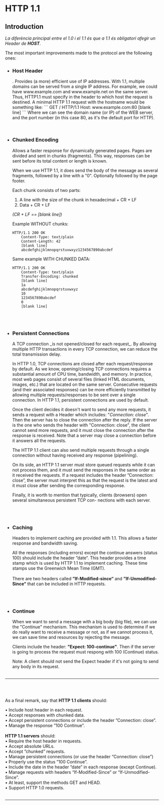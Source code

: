 # HTTP 1.1

<h2>Introduction</h2>

*La diferència principal entre el 1.0 i el 1.1 és que a 1.1 és obligatori afegir un Header de **HOST**.*

The most important improvements made to the protocol are the following ones:

- <h3>Host Header</h3>. Provides (a more) efficient use of IP addresses. With 1.1, multiple domains can be served from a single IP address.
    For example, we could have www.example.com and www.example.net on the same server. Thus, HTTP1.1 must specify in the header to which host the request is destined. A minimal HTTP 1.1 request with the hostname would be something like:
    ```
    GET / HTTP/1.1
    Host: www.example.com:80
    [blank line]
    ```
    Where we can see the domain name (or IP) of the WEB server, and the port number (in this case 80, as it's the default port for HTTP).
<br>

- <h3>Chunked Encoding</h3> Allows a faster response for dynamically generated pages. Pages are divided and sent in chunks (fragments). This way, responses can be sent before its total content or length is known.
    
    When we use HTTP 1.1, it does send the body of the message as several fragments, followed by a line with a "0". Optionally followed by the page footer.

    Each chunk consists of two parts:
    1. A line with the size of the chunk in hexadecimal + CR + LF
    2. Data + CR + LF

    *(CR + LF == [blank line])*

    Example WITHOUT chunks:
    ```
    HTTP/1.1 200 OK
        Content-Type: text/plain
        Content-Length: 42
        [blank line]
        abcdefghijklmnopqrstuvwxyz1234567890abcdef
    ```

    Same example WITH CHUNKED DATA:
    ```
    HTTP/1.1 200 OK
        Content-Type: text/plain
        Transfer-Encoding: chunked
        [blank line]
        1a
        abcdefghijklmnopqrstuvwxyz
        10
        1234567890abcdef
        0
        [blank line]
    ```

<br><br>
 
- <h3>Persistent Connections</h3> A TCP connection _is not opened/closed for each request_. By allowing multiple HTTP transactions in every TCP connection, we can reduce the total transmission delay.

    In HTTP 1.0, TCP connections are closed after each request/response by default. As we know, opening/closing TCP
    connections requires a substantial amount of CPU time, bandwidth, and memory. In practice, most web pages consist
    of several files (linked HTML documents, images, etc.) that are located on the same server. Consecutive requests (and
    their associated responses) can be more efficiently transmitted by allowing multiple requests/responses to be sent over
    a single connection.
    In HTTP 1.1, persistent connections are used by default.

    Once the client decides it doesn't want to send any more requests, it sends a request with a Header which includes: "*Connection: close*". Then the server has to close the connection after the reply.
    If the server is the one who sends the header with "Connection: close", the client cannot send more requests, and it must close the connection after the response is received. Note that a server may close a connection before it answers all the requests.

    The HTTP 1.1 client can also send multiple requests through a single connection without having received any response (pipelining).

    On its side, an HTTP 1.1 server must store queued requests while it can not process them, and it must send the
    responses in the same order as it received the requests. If a request includes the header ”Connection: close”, the
    server must interpret this as that the request is the latest and it must close after sending the corresponding response.


    Finally, it is worth to mention that typically, clients (browsers) open several simultaneous persistent TCP con-
    nections with each server.

<br><br>

- <h3>Caching</h3> Headers to implement caching are provided with 1.1. This allows a faster response and bandwidth saving.

    All the responses (including errors) except the continue answers (status 100) should include the header ”date“. This
    header provides a time stamp which is used by HTTP 1.1 to implement caching. These time stamps use the Greenwich
    Mean Time (GMT).
    <br><br>
    There are two headers called **”If-Modified-since“** and **”If-Unmodified-Since“** that can be included in HTTP requests.


<br><br>

- <h3>Continue</h3> When we want to send a message with a big body (big file), we can use the "Continue" mechanism. This mechanism is used to determine if we do really want to receive a message or not, as if we cannot process it, we can save time and resources by rejecting the message.

    Clients include the header: **"Expect: 100-continue"**. Then if the server is going to process the request must respong with 100 (Continue) status.

    Note: A client should not send the Expect header if it's not going to send any body in its request.
<br><br>

---
<br><br>

As a final remark, say that **HTTP 1.1 clients** should:

• Include host header in each request. <br>
• Accept responses with chunked data. <br>
• Accept persistent connections or include the header ”Connection: close”. <br>
• Manage the response ”100 Continue”. <br><br>
**HTTP 1.1 servers** should:<br>
• Require the host header in requests.<br>
• Accept absolute URLs.<br>
• Accept ”chunked” requests.<br>
• Manage persistent connections (or use the header “Connection: close”)<br>
• Properly use the status ”100 Continue”.<br>
• Include the date in the header ”date” in each response (except Continue).<br>
• Manage requests with headers “If-Modified-Since” or “If-Unmodified-Since”.<br>
• At least, support the methods GET and HEAD.<br>
• Support HTTP 1.0 requests.<br><br>


---